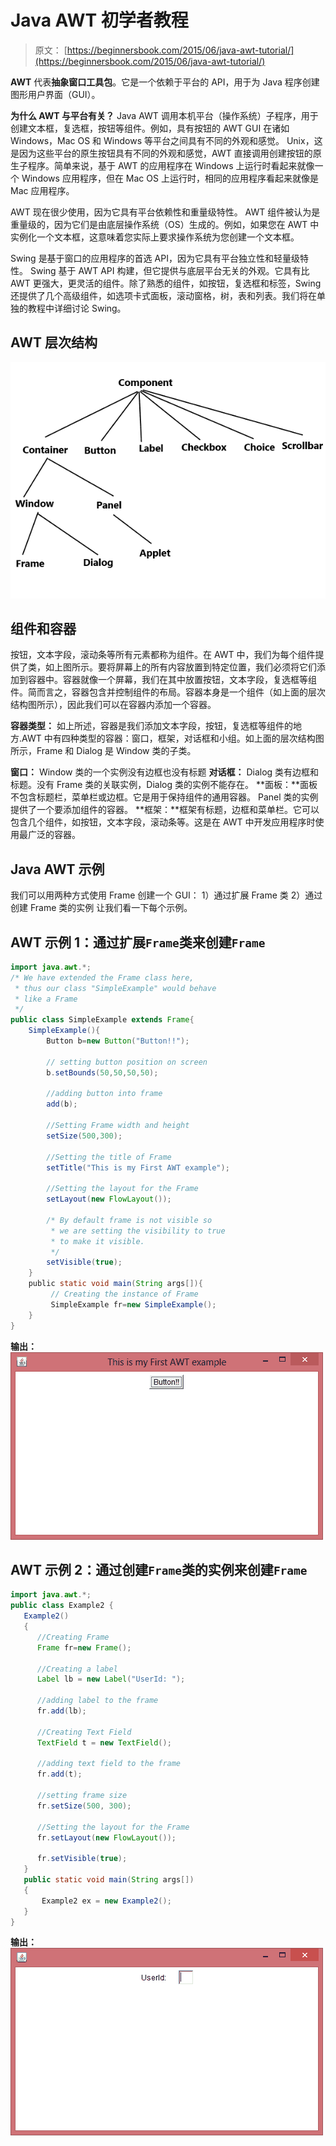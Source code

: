# Java AWT 初学者教程

> 原文： [https://beginnersbook.com/2015/06/java-awt-tutorial/](https://beginnersbook.com/2015/06/java-awt-tutorial/)

**AWT** 代表**抽象窗口工具包**。它是一个依赖于平台的 API，用于为 Java 程序创建图形用户界面（GUI）。

**为什么 AWT 与平台有关？** Java AWT 调用本机平台（操作系统）子程序，用于创建文本框，复选框，按钮等组件。例如，具有按钮的 AWT GUI 在诸如 Windows，Mac OS 和 Windows 等平台之间具有不同的外观和感觉。 Unix，这是因为这些平台的原生按钮具有不同的外观和感觉，AWT 直接调用创建按钮的原生子程序。简单来说，基于 AWT 的应用程序在 Windows 上运行时看起来就像一个 Windows 应用程序，但在 Mac OS 上运行时，相同的应用程序看起来就像是 Mac 应用程序。

AWT 现在很少使用，因为它具有平台依赖性和重量级特性。 AWT 组件被认为是重量级的，因为它们是由底层操作系统（OS）生成的。例如，如果您在 AWT 中实例化一个文本框，这意味着您实际上要求操作系统为您创建一个文本框。

Swing 是基于窗口的应用程序的首选 API，因为它具有平台独立性和轻量级特性。 Swing 基于 AWT API 构建，但它提供与底层平台无关的外观。它具有比 AWT 更强大，更灵活的组件。除了熟悉的组件，如按钮，复选框和标签，Swing 还提供了几个高级组件，如选项卡式面板，滚动窗格，树，表和列表。我们将在单独的教程中详细讨论 Swing。

## AWT 层次结构

![Java AWT hierarchy diagram](img/43caf6d62a6bd94f418931c00c7d74cc.jpg)

## 组件和容器

按钮，文本字段，滚动条等所有元素都称为组件。在 AWT 中，我们为每个组件提供了类，如上图所示。要将屏幕上的所有内容放置到特定位置，我们必须将它们添加到容器中。容器就像一个屏幕，我们在其中放置按钮，文本字段，复选框等组件。简而言之，容器包含并控制组件的布局。容器本身是一个组件（如上面的层次结构图所示），因此我们可以在容器内添加一个容器。

**容器类型：**
如上所述，容器是我们添加文本字段，按钮，复选框等组件的地方.AWT 中有四种类型的容器：窗口，框架，对话框和小组。如上面的层次结构图所示，Frame 和 Dialog 是 Window 类的子类。

**窗口：** Window 类的一个实例没有边框也没有标题
**对话框：** Dialog 类有边框和标题。没有 Frame 类的关联实例，Dialog 类的实例不能存在。
**面板：**面板不包含标题栏，菜单栏或边框。它是用于保持组件的通用容器。 Panel 类的实例提供了一个要添加组件的容器。
**框架：**框架有标题，边框和菜单栏。它可以包含几个组件，如按钮，文本字段，滚动条等。这是在 AWT 中开发应用程序时使用最广泛的容器。

## Java AWT 示例

我们可以用两种方式使用 Frame 创建一个 GUI：
1）通过扩展 Frame 类
2）通过创建 Frame 类的实例
让我们看一下每个示例。

## AWT 示例 1：通过扩展`Frame`类来创建`Frame`

```java
import java.awt.*;
/* We have extended the Frame class here,
 * thus our class "SimpleExample" would behave
 * like a Frame
 */
public class SimpleExample extends Frame{
    SimpleExample(){  
        Button b=new Button("Button!!"); 

        // setting button position on screen
        b.setBounds(50,50,50,50);  

        //adding button into frame 
        add(b); 

        //Setting Frame width and height
        setSize(500,300); 

        //Setting the title of Frame
        setTitle("This is my First AWT example"); 

        //Setting the layout for the Frame
        setLayout(new FlowLayout());

        /* By default frame is not visible so 
         * we are setting the visibility to true 
         * to make it visible.
         */
        setVisible(true);  
    }  
    public static void main(String args[]){  
         // Creating the instance of Frame
         SimpleExample fr=new SimpleExample();  
    }
}
```

**输出：**
![AWT example 1](img/dbe1983d5f8cfad00d7b698197936246.jpg)

## AWT 示例 2：通过创建`Frame`类的实例来创建`Frame`

```java
import java.awt.*;
public class Example2 {
   Example2()
   {
      //Creating Frame    
      Frame fr=new Frame();       

      //Creating a label
      Label lb = new Label("UserId: "); 

      //adding label to the frame
      fr.add(lb);           

      //Creating Text Field
      TextField t = new TextField();

      //adding text field to the frame
      fr.add(t);

      //setting frame size
      fr.setSize(500, 300);  

      //Setting the layout for the Frame
      fr.setLayout(new FlowLayout());

      fr.setVisible(true);                
   }
   public static void main(String args[])
   {
       Example2 ex = new Example2(); 
   }
}
```

**输出：**
![AWT example 2](img/f268aa97a32fff723a86dbbeec417d64.jpg)